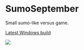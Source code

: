 # SumoSeptember

Small sumo-like versus game.

[Latest Windows build](https://sourceforge.net/projects/sumoseptember/files/04_Input.rar/download)

[![](http://i.imgur.com/h5SRqDpl.png)](http://i.imgur.com/h5SRqDp.png)
